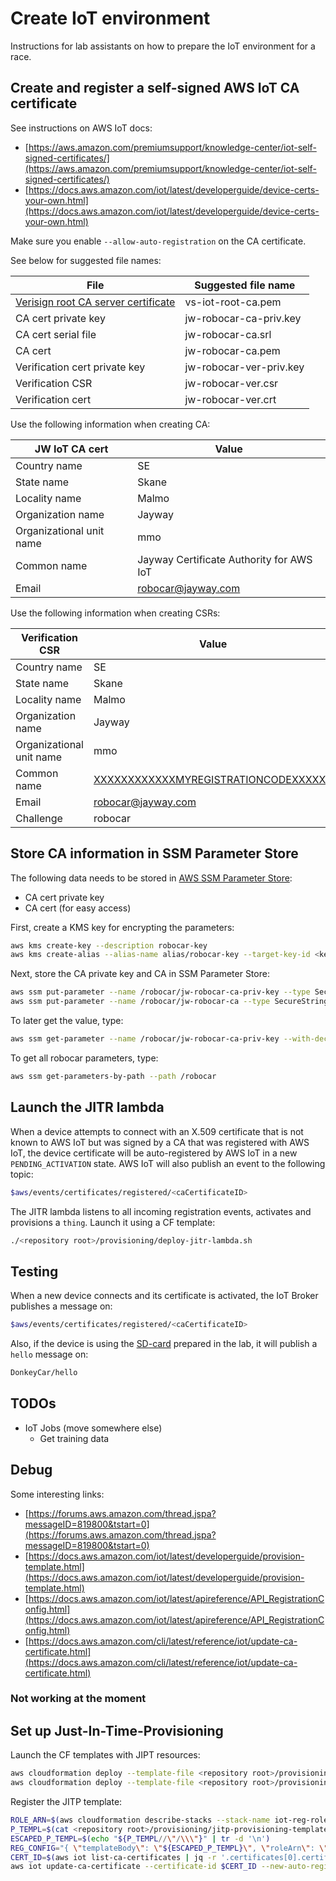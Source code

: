 # Create IoT environment

Instructions for lab assistants on how to prepare the IoT environment for a race.

## Create and register a self-signed AWS IoT CA certificate

See instructions on AWS IoT docs:
- [https://aws.amazon.com/premiumsupport/knowledge-center/iot-self-signed-certificates/](https://aws.amazon.com/premiumsupport/knowledge-center/iot-self-signed-certificates/)
- [https://docs.aws.amazon.com/iot/latest/developerguide/device-certs-your-own.html](https://docs.aws.amazon.com/iot/latest/developerguide/device-certs-your-own.html)

Make sure you enable `--allow-auto-registration` on the CA certificate.

See below for suggested file names:

| File | Suggested file name |
| -------------------- | ----- |
| [Verisign root CA server certificate](https://www.symantec.com/content/en/us/enterprise/verisign/roots/VeriSign-Class%203-Public-Primary-Certification-Authority-G5.pem) | vs-iot-root-ca.pem |
| CA cert private key | jw-robocar-ca-priv.key |
| CA cert serial file | jw-robocar-ca.srl      |
| CA cert             | jw-robocar-ca.pem      |
| Verification cert private key | jw-robocar-ver-priv.key |
| Verification CSR              | jw-robocar-ver.csr      |
| Verification cert             | jw-robocar-ver.crt      |

Use the following information when creating CA:

| JW IoT CA cert           | Value  |
| ------------------------ | ------ |
| Country name             | SE     |
| State name               | Skane  |
| Locality name            | Malmo  |
| Organization name        | Jayway |
| Organizational unit name | mmo    |
| Common name              | Jayway Certificate Authority for AWS IoT |
| Email                    | robocar@jayway.com |

Use the following information when creating CSRs:

| Verification CSR         | Value  |
| ------------------------ | -------|
| Country name             | SE     |
| State name               | Skane  |
| Locality name            | Malmo  |
| Organization name        | Jayway |
| Organizational unit name | mmo    |
| Common name              | [XXXXXXXXXXXXMYREGISTRATIONCODEXXXXXX](http://docs.aws.amazon.com/cli/latest/reference/iot/get-registration-code.html) |
| Email                    | robocar@jayway.com |
| Challenge                | robocar            |

## Store CA information in SSM Parameter Store

The following data needs to be stored in [AWS SSM Parameter Store](https://aws.amazon.com/systems-manager/):
- CA cert private key
- CA cert (for easy access)

First, create a KMS key for encrypting the parameters:
```bash
aws kms create-key --description robocar-key
aws kms create-alias --alias-name alias/robocar-key --target-key-id <key id from output>
```

Next, store the CA private key and CA in SSM Parameter Store:
```bash
aws ssm put-parameter --name /robocar/jw-robocar-ca-priv-key --type SecureString --key-id alias/robocar-key --value file://<path to jw-robocar-ca-priv.key>
aws ssm put-parameter --name /robocar/jw-robocar-ca --type SecureString --key-id alias/robocar-key --value file://<path to jw-robocar-ca.pem>
```

To later get the value, type:
```bash
aws ssm get-parameter --name /robocar/jw-robocar-ca-priv-key --with-decryption | jq -r '.Parameter.Value'
```

To get all robocar parameters, type:
```bash
aws ssm get-parameters-by-path --path /robocar
```

## Launch the JITR lambda

When a device attempts to connect with an X.509 certificate that is not known to AWS IoT but was signed by a CA that was registered with AWS IoT, the device certificate will be auto-registered by AWS IoT in a new `PENDING_ACTIVATION` state. AWS IoT will also publish an event to the following topic:

```bash
$aws/events/certificates/registered/<caCertificateID>
```

The JITR lambda listens to all incoming registration events, activates and provisions a `thing`. Launch it using a CF template:

```bash
./<repository root>/provisioning/deploy-jitr-lambda.sh
```

## Testing

When a new device connects and its certificate is activated, the IoT Broker publishes a message on:
```bash
$aws/events/certificates/registered/<caCertificateID>
```

Also, if the device is using the [SD-card](../sdcard/README.md) prepared in the lab, it will publish a `hello` message on:
```bash
DonkeyCar/hello
```

## TODOs

- IoT Jobs (move somewhere else)
   - Get training data

## Debug

Some interesting links:
- [https://forums.aws.amazon.com/thread.jspa?messageID=819800&tstart=0](https://forums.aws.amazon.com/thread.jspa?messageID=819800&tstart=0)
- [https://docs.aws.amazon.com/iot/latest/developerguide/provision-template.html](https://docs.aws.amazon.com/iot/latest/developerguide/provision-template.html)
- [https://docs.aws.amazon.com/iot/latest/apireference/API_RegistrationConfig.html](https://docs.aws.amazon.com/iot/latest/apireference/API_RegistrationConfig.html)
- [https://docs.aws.amazon.com/cli/latest/reference/iot/update-ca-certificate.html](https://docs.aws.amazon.com/cli/latest/reference/iot/update-ca-certificate.html)

### Not working at the moment

## Set up Just-In-Time-Provisioning

Launch the CF templates with JIPT resources:
```bash
aws cloudformation deploy --template-file <repository root>/provisioning/jitp-registration-role-template.yaml --stack-name iot-reg-role --capabilities CAPABILITY_NAMED_IAM
aws cloudformation deploy --template-file <repository root>/provisioning/jitp-thing-policy-template.yaml --stack-name iot-policy
```

Register the JITP template:
```bash
ROLE_ARN=$(aws cloudformation describe-stacks --stack-name iot-reg-role --query 'Stacks[0].Outputs[?OutputKey==`RegistrationRoleArn`].OutputValue' --output text)
P_TEMPL=$(cat <repository root>/provisioning/jitp-provisioning-template.json)
ESCAPED_P_TEMPL=$(echo "${P_TEMPL//\"/\\\"}" | tr -d '\n')
REG_CONFIG="{ \"templateBody\": \"${ESCAPED_P_TEMPL}\", \"roleArn\": \"${ROLE_ARN}\" }"
CERT_ID=$(aws iot list-ca-certificates | jq -r '.certificates[0].certificateId')
aws iot update-ca-certificate --certificate-id $CERT_ID --new-auto-registration-status ENABLE --registration-config "$REG_CONFIG"
```